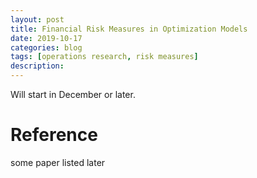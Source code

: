 ```yaml
---
layout: post
title: Financial Risk Measures in Optimization Models
date: 2019-10-17
categories: blog
tags: [operations research, risk measures]
description: 
---
```


Will start in December or later.

# Reference
some paper listed later
